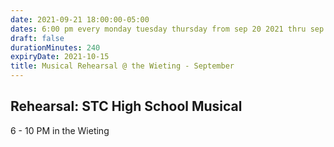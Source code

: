 ```yaml
---
date: 2021-09-21 18:00:00-05:00
dates: 6:00 pm every monday tuesday thursday from sep 20 2021 thru sep 30 2021
draft: false
durationMinutes: 240
expiryDate: 2021-10-15
title: Musical Rehearsal @ the Wieting - September
---
```


## Rehearsal: STC High School Musical 
6 - 10 PM in the Wieting